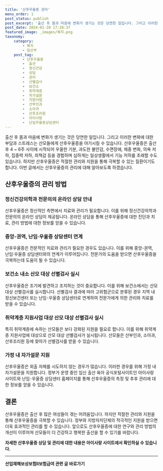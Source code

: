 ```yaml
---
title: '산후우울증 관리'
menu_order: 1
post_status: publish
post_excerpt: '출산 후 몸과 마음에 변화가 생기는 것은 당연한 일입니다. 그리고 이러한 변화에 대한 부담과 스트레스는 산모들에게 산후우울증을 야기시킬 수 있습니다. 산후우울증은 출산 후 4   6주 사이에 시작되어 우울한 기분, 과도한 불안감, 수면장애, 체중 변화, 의욕 저하, 집중력 저하, 죄책감 등을 경험하며 심하게는 일상생활에서 기능 저하를 초래할 수도 있습니다. 하지만 산후우울증은 적절한 관리와 지원을 통해 극복할 수 있는 질환이기도 합니다. 이번 글에서는 산후우울증의 관리에 대해 알아보도록 하겠습니다.'
post_date: 2024-01-20 17:28:37
featured_image: _images/복지.png
taxonomy:
    category:
        - 복지
        - 임산부
    post_tag:
        - 산후우울증
        -  출산
        -  정신건강
        -  상담
        -  관리
        -  선별검사
        -  보건소
        -  취약계층
        -  자가설문
        -  지원사업
        -  산부인과
        -  소아과
        -  산후조리원
        -  아이사랑
        -  난임우울증상담센터
---
```



출산 후 몸과 마음에 변화가 생기는 것은 당연한 일입니다. 그리고 이러한 변화에 대한 부담과 스트레스는 산모들에게 산후우울증을 야기시킬 수 있습니다. 산후우울증은 출산 후 4 ~ 6주 사이에 시작되어 우울한 기분, 과도한 불안감, 수면장애, 체중 변화, 의욕 저하, 집중력 저하, 죄책감 등을 경험하며 심하게는 일상생활에서 기능 저하를 초래할 수도 있습니다. 하지만 산후우울증은 적절한 관리와 지원을 통해 극복할 수 있는 질환이기도 합니다. 이번 글에서는 산후우울증의 관리에 대해 알아보도록 하겠습니다.

## 산후우울증의 관리 방법

### 정신건강의학과 전문의의 온라인 상담 안내

산후우울증은 정신적인 측면에서 치료와 관리가 필요합니다. 이를 위해 정신건강의학과 전문의의 온라인 상담이 제공됩니다. 온라인 상담을 통해 산후우울증에 대한 진단과 치료, 관리 방법에 대한 정보를 얻을 수 있습니다.

### 중앙-권역, 난임·우울증 상담센터 연계

산후우울증은 전문적인 치료와 관리가 필요한 경우도 있습니다. 이를 위해 중앙-권역, 난임·우울증 상담센터와의 연계가 이루어집니다. 전문가의 도움을 받으면 산후우울증을 극복하는데 도움이 될 수 있습니다.

### 보건소 내소 산모 대상 선별검사 실시

산후우울증은 조기에 발견하고 조치하는 것이 중요합니다. 이를 위해 보건소에서는 산모 대상 선별검사를 실시합니다. 선별검사 결과에 따라 고위험군으로 분류된 경우 지역 내 정신보건센터 또는 난임･우울증 상담센터로 연계하여 전문가에게 의한 관리와 치료를 받을 수 있습니다.

### 취약계층 지원사업 대상 산모 대상 선별검사 실시

특히 취약계층에 속하는 산모들은 보다 강화된 지원을 필요로 합니다. 이를 위해 취약계층 지원사업에 대상으로 산모 대상 선별검사가 실시됩니다. 산모들은 산부인과, 소아과, 산후조리원 등에 찾아가 선별검사를 받을 수 있습니다.

### 가정 내 자가설문 지원

산후우울증은 외출 자체를 시도하지 않는 경우가 많습니다. 이러한 경우를 위해 가정 내 자가설문을 지원합니다. 정부가 운영 중인 임신 출산 육아 공식포털사이트인 아이사랑 사이트와 난임･우울증 상담센터 홈페이지를 통해 산후우울증의 측정 및 추후 관리에 대한 정보를 얻을 수 있습니다.

## 결론

산후우울증은 출산 후 많은 여성들이 겪는 어려움입니다. 하지만 적절한 관리와 지원을 통해 산후우울증을 극복할 수 있습니다. 정부와 지방자치단체의 적극적인 지원을 받으면 더욱 효과적인 관리를 할 수 있습니다. 앞으로도 산후우울증에 대한 연구와 관리 방법의 개선이 이루어져 산모들이 더 건강하고 행복한 출산을 할 수 있기를 바랍니다.

**자세한 산후우울증 상담 및 관리에 대한 내용은 아이사랑 사이트에서 확인하실 수 있습니다.**


<!-- wp:separator -->
<hr class="wp-block-separator has-alpha-channel-opacity"/>
<!-- /wp:separator -->

<!-- wp:group {"backgroundColor":"base","layout":{"type":"constrained"}} -->
<div class="wp-block-group has-base-background-color has-background"><!-- wp:paragraph {"align":"center","fontSize":"medium"} -->
<p class="has-text-align-center has-large-font-size"><strong>산업재해보상보험Ⅱ보험급여 관련 글 바로가기</strong></p>
<!-- /wp:paragraph -->


<!-- wp:latest-posts
{"categories":[{"id":10872,"count":19,"description":"","link":"https://uknowlaw.com/category/%ec%82%b0%ec%97%85%ec%9e%ac%ed%95%b4%eb%b3%b4%ec%83%81%eb%b3%b4%ed%97%98%e2%85%b1%eb%b3%b4%ed%97%98%ea%b8%89%ec%97%ac/","name":"산업재해보상보험Ⅱ보험급여","slug":"산업재해보상보험Ⅱ보험급여","taxonomy":"category","parent":0,"meta":[],"_links":{"self":[{"href":"https://uknowlaw.com/wp-json/wp/v2/categories/10872"}],"collection":[{"href":"https://uknowlaw.com/wp-json/wp/v2/categories"}],"about":[{"href":"https://uknowlaw.com/wp-json/wp/v2/taxonomies/category"}],"wp:post_type":[{"href":"https://uknowlaw.com/wp-json/wp/v2/posts?categories=10872"}],"curies":[{"name":"wp","href":"https://api.w.org/{rel}","templated":true}]}}],"postsToShow":100,"excerptLength":28,"postLayout":"grid","columns":2,"featuredImageAlign":"left","featuredImageSizeSlug":"large","fontSize":"small"} /--></div>
<!-- /wp:group -->
